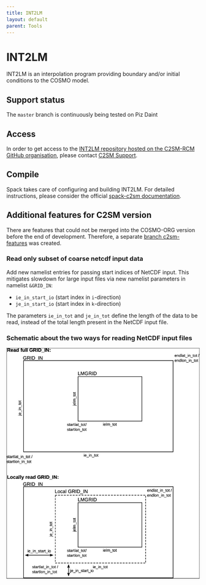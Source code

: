 ```yaml
---
title: INT2LM
layout: default
parent: Tools
---
```


# INT2LM

INT2LM is an interpolation program providing boundary and/or initial conditions to the COSMO model.

## Support status

The `master` branch is continuously being tested on Piz Daint

## Access

In order to get access to the [INT2LM repository hosted on the C2SM-RCM GitHub organisation](https://github.com/C2SM-RCM/int2lm), 
please contact [C2SM Support](mailto:support@c2sm.ethz.ch).

## Compile

Spack takes care of configuring and building INT2LM. For detailed instructions,
please consider the official [spack-c2sm documentation](https://c2sm.github.io/spack-c2sm/latest).

## Additional features for C2SM version

There are features that could not be merged into the COSMO-ORG version before the end of development.
Therefore, a separate [branch c2sm-features](https://github.com/C2SM-RCM/int2lm/tree/c2sm-features) was created.

### Read only subset of coarse netcdf input data 

Add new namelist entries for passing start indices of NetCDF input. 
This mitigates slowdown for large input files via new namelist parameters in namelist `&GRID_IN`:

* `ie_in_start_io` (start index in `i`-direction)
* `je_in_start_io` (start index in `k`-direction) 

The parameters `ie_in_tot` and `je_in_tot` define the length of the data to be read, instead of the total length present in the NetCDF input file. 

### Schematic about the two ways for reading NetCDF input files
![](images/int2lm_subset_schematic.png)
